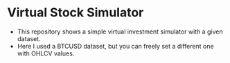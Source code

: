 # Virtual Stock Simulator
- This repository shows a simple virtual investment simulator with a given dataset.
- Here I used a BTCUSD dataset, but you can freely set a different one with OHLCV values.
